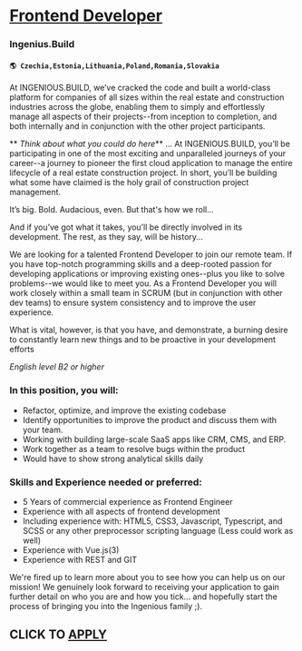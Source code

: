 # [Frontend Developer](https://www.remotewlb.com/apply/frontend-developer-82429)  
### Ingenius.Build  
#### `🌎 Czechia,Estonia,Lithuania,Poland,Romania,Slovakia`  

At INGENIOUS.BUILD, we’ve cracked the code and built a world-class platform for companies of all sizes within the real estate and construction industries across the globe, enabling them to simply and effortlessly manage all aspects of their projects--from inception to completion, and both internally and in conjunction with the other project participants.

 ** _Think about what you could do here_** … At INGENIOUS.BUILD, you’ll be participating in one of the most exciting and unparalleled journeys of your career--a journey to pioneer the first cloud application to manage the entire lifecycle of a real estate construction project. In short, you’ll be building what some have claimed is the holy grail of construction project management.

It’s big. Bold. Audacious, even. But that's how we roll...

And if you’ve got what it takes, you’ll be directly involved in its development. The rest, as they say, will be history...

We are looking for a talented Frontend Developer to join our remote team. If you have top-notch programming skills and a deep-rooted passion for developing applications or improving existing ones--plus you like to solve problems--we would like to meet you. As a Frontend Developer you will work closely within a small team in SCRUM (but in conjunction with other dev teams) to ensure system consistency and to improve the user experience.

What is vital, however, is that you have, and demonstrate, a burning desire to constantly learn new things and to be proactive in your development efforts

 _English level B2 or higher_

### In this position, you will:

  * Refactor, optimize, and improve the existing codebase
  * Identify opportunities to improve the product and discuss them with your team.
  * Working with building large-scale SaaS apps like CRM, CMS, and ERP.
  * Work together as a team to resolve bugs within the product 
  * Would have to show strong analytical skills daily 

### Skills and Experience needed or preferred:

  * 5 Years of commercial experience as Frontend Engineer 
  * Experience with all aspects of frontend development
  * Including experience with: HTML5, CSS3, Javascript, Typescript, and SCSS or any other preprocessor scripting language (Less could work as well) 
  * Experience with Vue.js(3) 
  * Experience with REST and GIT

We're fired up to learn more about you to see how you can help us on our mission! We genuinely look forward to receiving your application to gain further detail on who you are and how you tick... and hopefully start the process of bringing you into the Ingenious family ;).

  
## CLICK TO [APPLY](https://www.remotewlb.com/apply/frontend-developer-82429)


